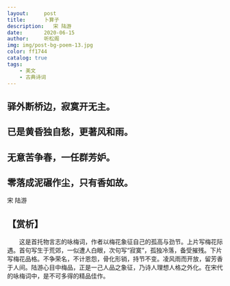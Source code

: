 ```yaml
---
layout:     post
title:      卜算子
description:   宋 陆游
date:       2020-06-15
author:     听松阁
img: img/post-bg-poem-13.jpg
color: ff1744
catalog: true
tags:
    - 美文
    - 古典诗词
---
```


## 驿外断桥边，寂寞开无主。
## 已是黄昏独自愁，更著风和雨。

## 无意苦争春，一任群芳妒。
## 零落成泥碾作尘，只有香如故。

宋 陆游

## 【赏析】
　　这是首托物言志的咏梅词，作者以梅花象征自己的孤高与劲节。上片写梅花际遇。首句写生于荒郊，一似遭人白眼，次句写“寂寞”，孤独冷落，备受摧残。下片写梅花品格。不争荣名，不计恩怨，骨化形销，持节不变。凌风雨而开放，留芳香于人间。陆游心目中梅品，正是一己人品之象征，乃诗人理想人格之外化。在宋代的咏梅词中，是不可多得的精品佳作。
  
